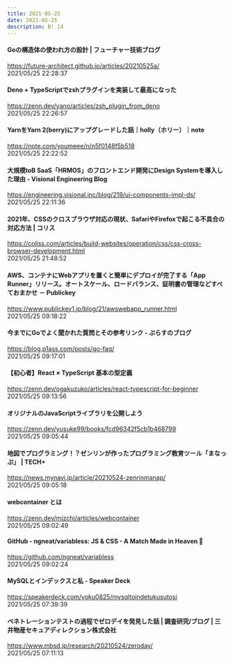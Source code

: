 ```yaml
---
title: 2021-05-25
date: 2021-05-25
description: B! 14
---
```


#### Goの構造体の使われ方の設計 | フューチャー技術ブログ
https://future-architect.github.io/articles/20210525a/<br>
2021/05/25 22:28:37<br>


#### Deno + TypeScriptでzshプラグインを実装して最高になった
https://zenn.dev/yano/articles/zsh_plugin_from_deno<br>
2021/05/25 22:26:57<br>


#### YarnをYarn 2(berry)にアップグレードした話｜holly（ホリー）｜note
https://note.com/youmeee/n/n5f0148f5b518<br>
2021/05/25 22:22:52<br>


#### 大規模toB SaaS「HRMOS」のフロントエンド開発にDesign Systemを導入した理由 - Visional Engineering Blog
https://engineering.visional.inc/blog/219/ui-components-impl-ds/<br>
2021/05/25 22:11:36<br>


#### 2021年、CSSのクロスブラウザ対応の現状、SafariやFirefoxで起こる不具合の対応方法 | コリス
https://coliss.com/articles/build-websites/operation/css/css-cross-browser-development.html<br>
2021/05/25 21:48:52<br>


#### AWS、コンテナにWebアプリを置くと簡単にデプロイが完了する「App Runner」リリース。オートスケール、ロードバランス、証明書の管理などすべておまかせ － Publickey
https://www.publickey1.jp/blog/21/awswebapp_runner.html<br>
2021/05/25 09:18:22<br>


#### 今までにGoでよく聞かれた質問とその参考リンク - ぷらすのブログ
https://blog.p1ass.com/posts/go-faq/<br>
2021/05/25 09:17:01<br>


#### 【初心者】React × TypeScript 基本の型定義
https://zenn.dev/ogakuzuko/articles/react-typescript-for-beginner<br>
2021/05/25 09:13:56<br>


#### オリジナルのJavaScriptライブラリを公開しよう
https://zenn.dev/yusuke99/books/fcd96342f5cb1b468799<br>
2021/05/25 09:05:44<br>


#### 地図でプログラミング！？ゼンリンが作ったプログラミング教育ツール「まなっぷ」 | TECH+
https://news.mynavi.jp/article/20210524-zenrinmanap/<br>
2021/05/25 09:05:18<br>


#### webcontainer とは
https://zenn.dev/mizchi/articles/webcontainer<br>
2021/05/25 09:02:49<br>


#### GitHub - ngneat/variabless: JS & CSS - A Match Made in Heaven 💎
https://github.com/ngneat/variabless<br>
2021/05/25 09:02:24<br>


#### MySQLとインデックスと私 - Speaker Deck
https://speakerdeck.com/yoku0825/mysqltoindetukusutosi<br>
2021/05/25 07:39:39<br>


#### ペネトレーションテストの過程でゼロデイを発見した話 | 調査研究/ブログ | 三井物産セキュアディレクション株式会社
https://www.mbsd.jp/research/20210524/zeroday/<br>
2021/05/25 07:11:13<br>


